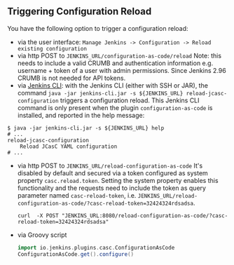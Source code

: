 ## Triggering Configuration Reload

You have the following option to trigger a configuration reload:

- via the user interface: `Manage Jenkins -> Configuration -> Reload existing configuration`
- via http POST to `JENKINS_URL/configuration-as-code/reload`
  Note: this needs to include a valid CRUMB and authentication information e.g. username + token of a user with admin
  permissions. Since Jenkins 2.96 CRUMB is not needed for API tokens.
- via [Jenkins CLI](https://www.jenkins.io/doc/book/managing/cli/): with the Jenkins CLI (either with SSH or JAR), the command `java -jar jenkins-cli.jar -s ${JENKINS_URL} reload-jcasc-configuration` triggers a configuration reload.
  This Jenkins CLI command is only present when the plugin `configuration-as-code` is installed, and reported in the help message:
  
```shell
$ java -jar jenkins-cli.jar -s ${JENKINS_URL} help
# ...
reload-jcasc-configuration
    Reload JCasC YAML configuration
# ...
```
    
- via http POST to `JENKINS_URL/reload-configuration-as-code`
  It's disabled by default and secured via a token configured as system property `casc.reload.token`.
  Setting the system property enables this functionality and the requests need to include the token as
  query parameter named `casc-reload-token`, i.e. `JENKINS_URL/reload-configuration-as-code/?casc-reload-token=32424324rdsadsa`.

  `curl  -X POST "JENKINS_URL:8080/reload-configuration-as-code/?casc-reload-token=32424324rdsadsa"`

- via Groovy script
  ```groovy
  import io.jenkins.plugins.casc.ConfigurationAsCode
  ConfigurationAsCode.get().configure()
  ```
